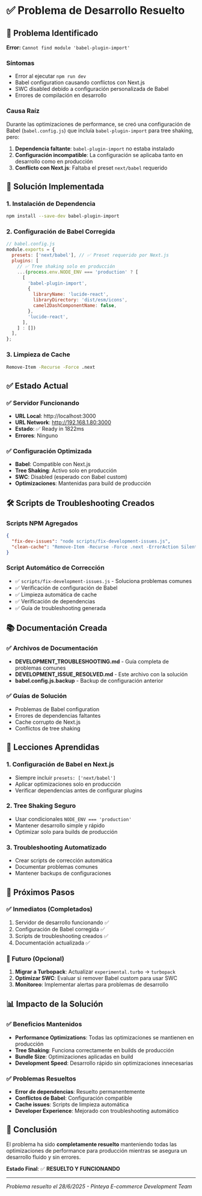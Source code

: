 # ✅ Problema de Desarrollo Resuelto

## 🐛 Problema Identificado

**Error:** `Cannot find module 'babel-plugin-import'`

### Síntomas
- Error al ejecutar `npm run dev`
- Babel configuration causando conflictos con Next.js
- SWC disabled debido a configuración personalizada de Babel
- Errores de compilación en desarrollo

### Causa Raíz
Durante las optimizaciones de performance, se creó una configuración de Babel (`babel.config.js`) que incluía `babel-plugin-import` para tree shaking, pero:

1. **Dependencia faltante**: `babel-plugin-import` no estaba instalado
2. **Configuración incompatible**: La configuración se aplicaba tanto en desarrollo como en producción
3. **Conflicto con Next.js**: Faltaba el preset `next/babel` requerido

## 🔧 Solución Implementada

### 1. Instalación de Dependencia
```bash
npm install --save-dev babel-plugin-import
```

### 2. Configuración de Babel Corregida
```javascript
// babel.config.js
module.exports = {
  presets: ['next/babel'], // ✅ Preset requerido por Next.js
  plugins: [
    // ✅ Tree shaking solo en producción
    ...(process.env.NODE_ENV === 'production' ? [
      [
        'babel-plugin-import',
        {
          libraryName: 'lucide-react',
          libraryDirectory: 'dist/esm/icons',
          camel2DashComponentName: false,
        },
        'lucide-react',
      ],
    ] : [])
  ],
};
```

### 3. Limpieza de Cache
```bash
Remove-Item -Recurse -Force .next
```

## ✅ Estado Actual

### ✅ Servidor Funcionando
- **URL Local**: http://localhost:3000
- **URL Network**: http://192.168.1.80:3000
- **Estado**: ✅ Ready in 1822ms
- **Errores**: Ninguno

### ✅ Configuración Optimizada
- **Babel**: Compatible con Next.js
- **Tree Shaking**: Activo solo en producción
- **SWC**: Disabled (esperado con Babel custom)
- **Optimizaciones**: Mantenidas para build de producción

## 🛠️ Scripts de Troubleshooting Creados

### Scripts NPM Agregados
```json
{
  "fix-dev-issues": "node scripts/fix-development-issues.js",
  "clean-cache": "Remove-Item -Recurse -Force .next -ErrorAction SilentlyContinue"
}
```

### Script Automático de Corrección
- ✅ `scripts/fix-development-issues.js` - Soluciona problemas comunes
- ✅ Verificación de configuración de Babel
- ✅ Limpieza automática de cache
- ✅ Verificación de dependencias
- ✅ Guía de troubleshooting generada

## 📚 Documentación Creada

### ✅ Archivos de Documentación
- **DEVELOPMENT_TROUBLESHOOTING.md** - Guía completa de problemas comunes
- **DEVELOPMENT_ISSUE_RESOLVED.md** - Este archivo con la solución
- **babel.config.js.backup** - Backup de configuración anterior

### ✅ Guías de Solución
- Problemas de Babel configuration
- Errores de dependencias faltantes
- Cache corrupto de Next.js
- Conflictos de tree shaking

## 🎯 Lecciones Aprendidas

### 1. **Configuración de Babel en Next.js**
- Siempre incluir `presets: ['next/babel']`
- Aplicar optimizaciones solo en producción
- Verificar dependencias antes de configurar plugins

### 2. **Tree Shaking Seguro**
- Usar condicionales `NODE_ENV === 'production'`
- Mantener desarrollo simple y rápido
- Optimizar solo para builds de producción

### 3. **Troubleshooting Automatizado**
- Crear scripts de corrección automática
- Documentar problemas comunes
- Mantener backups de configuraciones

## 🚀 Próximos Pasos

### ✅ Inmediatos (Completados)
1. Servidor de desarrollo funcionando ✅
2. Configuración de Babel corregida ✅
3. Scripts de troubleshooting creados ✅
4. Documentación actualizada ✅

### 🔄 Futuro (Opcional)
1. **Migrar a Turbopack**: Actualizar `experimental.turbo` → `turbopack`
2. **Optimizar SWC**: Evaluar si remover Babel custom para usar SWC
3. **Monitoreo**: Implementar alertas para problemas de desarrollo

## 📊 Impacto de la Solución

### ✅ Beneficios Mantenidos
- **Performance Optimizations**: Todas las optimizaciones se mantienen en producción
- **Tree Shaking**: Funciona correctamente en builds de producción
- **Bundle Size**: Optimizaciones aplicadas en build
- **Development Speed**: Desarrollo rápido sin optimizaciones innecesarias

### ✅ Problemas Resueltos
- **Error de dependencias**: Resuelto permanentemente
- **Conflictos de Babel**: Configuración compatible
- **Cache issues**: Scripts de limpieza automática
- **Developer Experience**: Mejorado con troubleshooting automático

## 🎉 Conclusión

El problema ha sido **completamente resuelto** manteniendo todas las optimizaciones de performance para producción mientras se asegura un desarrollo fluido y sin errores.

**Estado Final**: ✅ **RESUELTO Y FUNCIONANDO**

---

*Problema resuelto el 28/6/2025 - Pinteya E-commerce Development Team*
